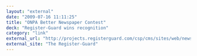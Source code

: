 ```yaml
---
layout: "external"
date: "2009-07-16 11:11:25"
title: "ONPA Better Newspaper Contest"
deck: "Register-Guard wins recognition"
category: "link"
external_url: "http://projects.registerguard.com/csp/cms/sites/web/news/sevendays/17303175-35/story.csp"
external_site: "The Register-Guard"
---
```

